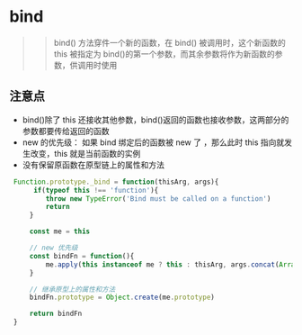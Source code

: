 # bind

> > bind() 方法穿件一个新的函数，在 bind() 被调用时，这个新函数的 this 被指定为 bind()的第一个参数，而其余参数将作为新函数的参数，供调用时使用

## 注意点

- bind()除了 this 还接收其他参数，bind()返回的函数也接收参数，这两部分的参数都要传给返回的函数
- new 的优先级： 如果 bind 绑定后的函数被 new 了
  ，那么此时 this 指向就发生改变，this 就是当前函数的实例
- 没有保留原函数在原型链上的属性和方法

```JavaScript
 Function.prototype._bind = function(thisArg, args){
      if(typeof this !== 'function'){
         throw new TypeError('Bind must be called on a function')
         return
     }

     const me = this

     // new 优先级
     const bindFn = function(){
         me.apply(this instanceof me ? this : thisArg, args.concat(Array.prototype.slice.call(arguments)))
     }

     // 继承原型上的属性和方法
     bindFn.prototype = Object.create(me.prototype)

     return bindFn
 }
```
